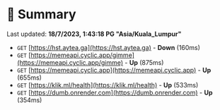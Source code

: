 # 📖 Summary
Last updated: **18/7/2023, 1:43:18 PG "Asia/Kuala_Lumpur"**

- `GET` [https://hst.aytea.ga](https://hst.aytea.ga) - **Down** (160ms)
- `GET` [https://memeapi.cyclic.app/gimme](https://memeapi.cyclic.app/gimme) - **Up** (875ms)
- `GET` [https://memeapi.cyclic.app](https://memeapi.cyclic.app) - **Up** (655ms)
- `GET` [https://klik.ml/health](https://klik.ml/health) - **Up** (533ms)
- `GET` [https://dumb.onrender.com](https://dumb.onrender.com) - **Up** (354ms)
